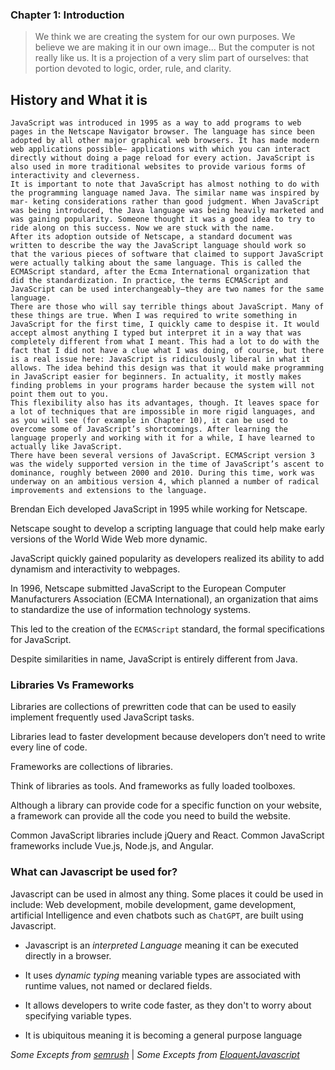 ### Chapter 1: Introduction

> We think we are creating the system for our own purposes. We believe we are making it in our own image... But the computer is not really like us. It is a projection of a very slim part of ourselves: that portion devoted to logic, order, rule, and clarity.

## History and What it is

```
JavaScript was introduced in 1995 as a way to add programs to web pages in the Netscape Navigator browser. The language has since been adopted by all other major graphical web browsers. It has made modern web applications possible— applications with which you can interact directly without doing a page reload for every action. JavaScript is also used in more traditional websites to provide various forms of interactivity and cleverness.
It is important to note that JavaScript has almost nothing to do with the programming language named Java. The similar name was inspired by mar- keting considerations rather than good judgment. When JavaScript was being introduced, the Java language was being heavily marketed and was gaining popularity. Someone thought it was a good idea to try to ride along on this success. Now we are stuck with the name.
After its adoption outside of Netscape, a standard document was written to describe the way the JavaScript language should work so that the various pieces of software that claimed to support JavaScript were actually talking about the same language. This is called the ECMAScript standard, after the Ecma International organization that did the standardization. In practice, the terms ECMAScript and JavaScript can be used interchangeably—they are two names for the same language.
There are those who will say terrible things about JavaScript. Many of these things are true. When I was required to write something in JavaScript for the first time, I quickly came to despise it. It would accept almost anything I typed but interpret it in a way that was completely different from what I meant. This had a lot to do with the fact that I did not have a clue what I was doing, of course, but there is a real issue here: JavaScript is ridiculously liberal in what it allows. The idea behind this design was that it would make programming in JavaScript easier for beginners. In actuality, it mostly makes finding problems in your programs harder because the system will not point them out to you.
This flexibility also has its advantages, though. It leaves space for a lot of techniques that are impossible in more rigid languages, and as you will see (for example in Chapter 10), it can be used to overcome some of JavaScript’s shortcomings. After learning the language properly and working with it for a while, I have learned to actually like JavaScript.
There have been several versions of JavaScript. ECMAScript version 3 was the widely supported version in the time of JavaScript’s ascent to dominance, roughly between 2000 and 2010. During this time, work was underway on an ambitious version 4, which planned a number of radical improvements and extensions to the language.
```

Brendan Eich developed JavaScript in 1995 while working for Netscape.

Netscape sought to develop a scripting language that could help make early versions of the World Wide Web more dynamic.

JavaScript quickly gained popularity as developers realized its ability to add dynamism and interactivity to webpages.

In 1996, Netscape submitted JavaScript to the European Computer Manufacturers Association (ECMA International), an organization that aims to standardize the use of information technology systems.

This led to the creation of the `ECMAScript` standard, the formal specifications for JavaScript.

Despite similarities in name, JavaScript is entirely different from Java.

### Libraries Vs Frameworks

Libraries are collections of prewritten code that can be used to easily implement frequently used JavaScript tasks.

Libraries lead to faster development because developers don’t need to write every line of code.

Frameworks are collections of libraries.

Think of libraries as tools. And frameworks as fully loaded toolboxes.

Although a library can provide code for a specific function on your website, a framework can provide all the code you need to build the website.

Common JavaScript libraries include jQuery and React. Common JavaScript frameworks include Vue.js, Node.js, and Angular.

### What can Javascript be used for?

Javascript can be used in almost any thing. Some places it could be used in include: Web development, mobile development, game development, artificial Intelligence and even chatbots such as `ChatGPT`, are built using Javascript.

- Javascript is an _interpreted Language_ meaning it can be executed directly in a browser.

- It uses _dynamic typing_ meaning variable types are associated with runtime values, not named or declared fields.

- It allows developers to write code faster, as they don't to worry about specifying variable types.

* It is ubiquitous meaning it is becoming a general purpose language

_Some Excepts from [semrush](https://www.semrush.com/blog/javascript/)_ | _Some Excepts from [EloquentJavascript]()_

